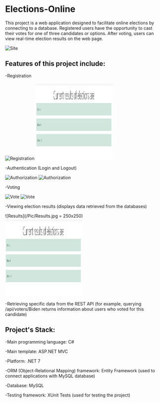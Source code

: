# Elections-Online

This project is a web application designed to facilitate online elections by connecting to a database. Registered users have the opportunity to cast their votes for one of three candidates or options. After voting, users can view real-time election results on the web page.

![Site](/Pic/Site.jpg)

## Features of this project include:

-Registration

![Registration](/Pic/Registration.jpg) 
<img src="/Pic/Results.jpg" alt="Results" width="250" height="250"/>

-Authentication (Login and Logout)

![Authorization](/Pic/Authorization.jpg) 
<img src="/Pic/Authorization.jpg" alt="Authorization" width="250" height="250"/>

-Voting

![Vote](Vote.jpg) 
<img src="Vote.jpg" alt="Vote" width="250" height="250"/>

-Viewing election results (displays data retrieved from the databases)

![Results](/Pic/Results.jpg = 250x250) 
<img src="/Pic/Results.jpg" alt="Results" width="250" height="250"/>

-Retrieving specific data from the REST API (for example, querying /api/voters/Biden returns information about users who voted for this candidate)

## Project's Stack:

-Main programming language: C#

-Main template: ASP.NET MVC

-Platform: .NET 7

-ORM (Object-Relational Mapping) framework: Entity Framework (used to connect applications with MySQL database)

-Database: MySQL

-Testing framework: XUnit Tests (used for testing the project)